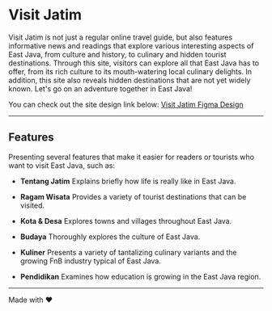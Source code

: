# Visit Jatim

Visit Jatim is not just a regular online travel guide, but also features informative news and readings that explore various interesting aspects of East Java, from culture and history, to culinary and hidden tourist destinations. Through this site, visitors can explore all that East Java has to offer, from its rich culture to its mouth-watering local culinary delights. In addition, this site also reveals hidden destinations that are not yet widely known. Let's go on an adventure together in East Java!

You can check out the site design link below:
[Visit Jatim Figma Design](https://www.figma.com/file/1C6kZkLfzMJ6z9pEYRJRKP/WDC-design?type=design&node-id=4-3&mode=design)

---

## Features

Presenting several features that make it easier for readers or tourists who want to visit East Java, such as:

* **Tentang Jatim**
Explains briefly how life is really like in East Java.

* **Ragam Wisata**
Provides a variety of tourist destinations that can be visited.

* **Kota & Desa**
Explores towns and villages throughout East Java.

* **Budaya**
Thoroughly explores the culture of East Java.

* **Kuliner**
Presents a variety of tantalizing culinary variants and the growing FnB industry typical of East Java.

* **Pendidikan**
Examines how education is growing in the East Java region.

---

Made with ❤️